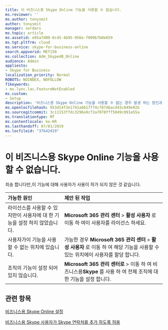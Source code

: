 ```yaml
---
title: 이 비즈니스용 Skype Online 기능을 사용할 수 없습니다.
ms.reviewer: ''
ms.author: tonysmit
author: tonysmit
manager: serdars
ms.topic: article
ms.assetid: e95a7d09-0c45-4b95-956e-f099b7b0e659
ms.tgt.pltfrm: cloud
ms.service: skype-for-business-online
search.appverid: MET150
ms.collection: Adm_Skype4B_Online
audience: Admin
appliesto:
- Skype for Business
localization_priority: Normal
ROBOTS: NOINDEX, NOFOLLOW
f1keywords:
- ms.lync.lac.FeatureNotEnabled
ms.custom:
- Setup
description: '비즈니스용 Skype Online 기능을 사용할 수 없는 경우 발생 하는 원인과 작업 제안을 찾아 보세요. '
ms.openlocfilehash: 953d14f3e1741a6617f74cf87d6acd43c849e92b
ms.sourcegitcommit: 3c11153ffdc3296a9cf2a7078fff5049c091e55a
ms.translationtype: MT
ms.contentlocale: ko-KR
ms.lasthandoff: 07/01/2019
ms.locfileid: "37642419"
---
```

# <a name="this-skype-for-business-online-feature-isnt-enabled"></a>이 비즈니스용 Skype Online 기능을 사용할 수 없습니다.

죄송 합니다만,이 기능에 대해 사용자가 사용이 허가 되지 않은 것 같습니다.
  
|**가능한 원인**|**제안 된 작업**|
|:-----|:-----|
|라이선스를 사용할 수 있지만이 사용자에 대 한 기능을 설정 하지 않았습니다.  <br/> |**Microsoft 365 관리 센터** > **활성 사용자** 로 이동 하 여이 사용자를 라이선스 하세요. <br/> |
|사용자가이 기능을 사용할 수 없는 위치에 있습니다.  <br/> |가능한 경우 **Microsoft 365 관리 센터** > **활성 사용자** 로 이동 하 여 해당 기능을 사용할 수 있는 위치에이 사용자를 할당 합니다. <br/> |
|조직의 기능이 설정 되어 있지 않습니다.  <br/> |**Microsoft 365 관리 센터로** > 이동 하 여 비즈니스용**Skype** 를 사용 하 여 전체 조직에 대 한 기능을 설정 합니다. <br/> |
   
## <a name="related-topics"></a>관련 항목
[비즈니스용 Skype Online 설정](set-up-skype-for-business-online.md)

[비즈니스용 Skype 사용자가 Skype 연락처를 추가 하도록 허용](let-skype-for-business-users-add-skype-contacts.md)

  
 
